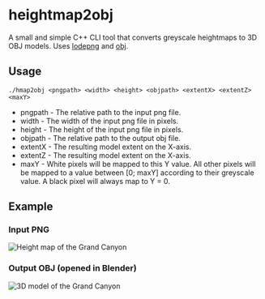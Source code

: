# heightmap2obj
A small and simple C++ CLI tool that converts greyscale heightmaps to 3D OBJ models. Uses [lodepng](https://github.com/lvandeve/lodepng) and [obj](https://github.com/rlk/obj).

## Usage
`./hmap2obj <pngpath> <width> <height> <objpath> <extentX> <extentZ> <maxY>`

* pngpath - The relative path to the input png file.
* width   - The width of the input png file in pixels.
* height  -	The height of the input png file in pixels.
* objpath -	The relative path to the output obj file.
* extentX - The resulting model extent on the X-axis.
* extentZ -	The resulting model extent on the X-axis.
* maxY    -	White pixels will be mapped to this Y value. All other pixels will be mapped to a value between [0; maxY] according to their greyscale value. A black pixel will always map to Y = 0.

## Example
### Input PNG
![Height map of the Grand Canyon](https://raw.githubusercontent.com/emberflare/heightmap2obj/master/example_screenshots/input.png)
### Output OBJ (opened in Blender)
![3D model of the Grand Canyon](https://raw.githubusercontent.com/emberflare/heightmap2obj/master/example_screenshots/output.png)


